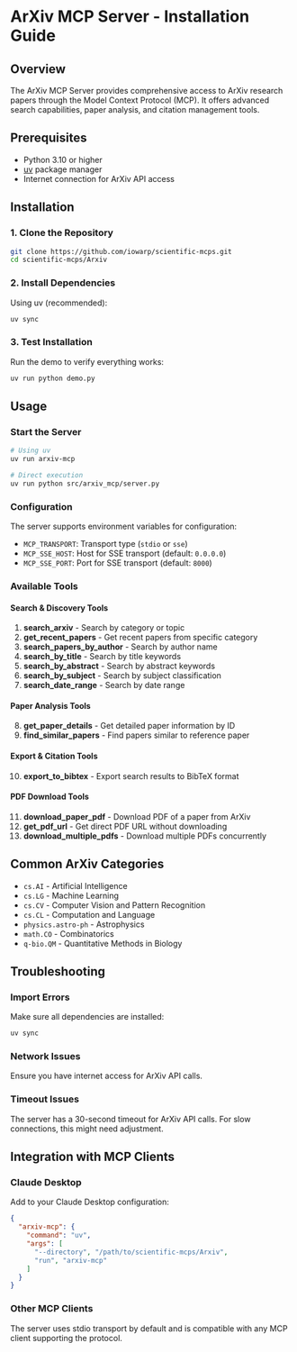 # ArXiv MCP Server - Installation Guide

## Overview

The ArXiv MCP Server provides comprehensive access to ArXiv research papers through the Model Context Protocol (MCP). It offers advanced search capabilities, paper analysis, and citation management tools.

## Prerequisites

- Python 3.10 or higher
- [uv](https://docs.astral.sh/uv/) package manager
- Internet connection for ArXiv API access

## Installation

### 1. Clone the Repository

```bash
git clone https://github.com/iowarp/scientific-mcps.git
cd scientific-mcps/Arxiv
```

### 2. Install Dependencies

Using uv (recommended):
```bash
uv sync
```

### 3. Test Installation

Run the demo to verify everything works:
```bash
uv run python demo.py
```

## Usage

### Start the Server

```bash
# Using uv
uv run arxiv-mcp

# Direct execution
uv run python src/arxiv_mcp/server.py
```

### Configuration

The server supports environment variables for configuration:

- `MCP_TRANSPORT`: Transport type (`stdio` or `sse`)
- `MCP_SSE_HOST`: Host for SSE transport (default: `0.0.0.0`)
- `MCP_SSE_PORT`: Port for SSE transport (default: `8000`)

### Available Tools

#### Search & Discovery Tools
1. **search_arxiv** - Search by category or topic
2. **get_recent_papers** - Get recent papers from specific category
3. **search_papers_by_author** - Search by author name
4. **search_by_title** - Search by title keywords
5. **search_by_abstract** - Search by abstract keywords
6. **search_by_subject** - Search by subject classification
7. **search_date_range** - Search by date range

#### Paper Analysis Tools
8. **get_paper_details** - Get detailed paper information by ID
9. **find_similar_papers** - Find papers similar to reference paper

#### Export & Citation Tools
10. **export_to_bibtex** - Export search results to BibTeX format

#### PDF Download Tools
11. **download_paper_pdf** - Download PDF of a paper from ArXiv
12. **get_pdf_url** - Get direct PDF URL without downloading
13. **download_multiple_pdfs** - Download multiple PDFs concurrently

## Common ArXiv Categories

- `cs.AI` - Artificial Intelligence
- `cs.LG` - Machine Learning
- `cs.CV` - Computer Vision and Pattern Recognition
- `cs.CL` - Computation and Language
- `physics.astro-ph` - Astrophysics
- `math.CO` - Combinatorics
- `q-bio.QM` - Quantitative Methods in Biology

## Troubleshooting

### Import Errors
Make sure all dependencies are installed:
```bash
uv sync
```

### Network Issues
Ensure you have internet access for ArXiv API calls.

### Timeout Issues
The server has a 30-second timeout for ArXiv API calls. For slow connections, this might need adjustment.

## Integration with MCP Clients

### Claude Desktop
Add to your Claude Desktop configuration:
```json
{
  "arxiv-mcp": {
    "command": "uv",
    "args": [
      "--directory", "/path/to/scientific-mcps/Arxiv",
      "run", "arxiv-mcp"
    ]
  }
}
```

### Other MCP Clients
The server uses stdio transport by default and is compatible with any MCP client supporting the protocol.